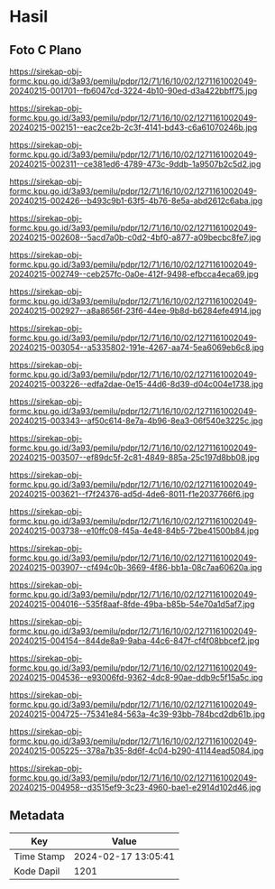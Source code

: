 # Hasil

## Foto C Plano

https://sirekap-obj-formc.kpu.go.id/3a93/pemilu/pdpr/12/71/16/10/02/1271161002049-20240215-001701--fb6047cd-3224-4b10-90ed-d3a422bbff75.jpg

https://sirekap-obj-formc.kpu.go.id/3a93/pemilu/pdpr/12/71/16/10/02/1271161002049-20240215-002151--eac2ce2b-2c3f-4141-bd43-c6a61070246b.jpg

https://sirekap-obj-formc.kpu.go.id/3a93/pemilu/pdpr/12/71/16/10/02/1271161002049-20240215-002311--ce381ed6-4789-473c-9ddb-1a9507b2c5d2.jpg

https://sirekap-obj-formc.kpu.go.id/3a93/pemilu/pdpr/12/71/16/10/02/1271161002049-20240215-002426--b493c9b1-63f5-4b76-8e5a-abd2612c6aba.jpg

https://sirekap-obj-formc.kpu.go.id/3a93/pemilu/pdpr/12/71/16/10/02/1271161002049-20240215-002608--5acd7a0b-c0d2-4bf0-a877-a09becbc8fe7.jpg

https://sirekap-obj-formc.kpu.go.id/3a93/pemilu/pdpr/12/71/16/10/02/1271161002049-20240215-002749--ceb257fc-0a0e-412f-9498-efbcca4eca69.jpg

https://sirekap-obj-formc.kpu.go.id/3a93/pemilu/pdpr/12/71/16/10/02/1271161002049-20240215-002927--a8a8656f-23f6-44ee-9b8d-b6284efe4914.jpg

https://sirekap-obj-formc.kpu.go.id/3a93/pemilu/pdpr/12/71/16/10/02/1271161002049-20240215-003054--a5335802-191e-4267-aa74-5ea6069eb6c8.jpg

https://sirekap-obj-formc.kpu.go.id/3a93/pemilu/pdpr/12/71/16/10/02/1271161002049-20240215-003226--edfa2dae-0e15-44d6-8d39-d04c004e1738.jpg

https://sirekap-obj-formc.kpu.go.id/3a93/pemilu/pdpr/12/71/16/10/02/1271161002049-20240215-003343--af50c614-8e7a-4b96-8ea3-06f540e3225c.jpg

https://sirekap-obj-formc.kpu.go.id/3a93/pemilu/pdpr/12/71/16/10/02/1271161002049-20240215-003507--ef89dc5f-2c81-4849-885a-25c197d8bb08.jpg

https://sirekap-obj-formc.kpu.go.id/3a93/pemilu/pdpr/12/71/16/10/02/1271161002049-20240215-003621--f7f24376-ad5d-4de6-8011-f1e2037766f6.jpg

https://sirekap-obj-formc.kpu.go.id/3a93/pemilu/pdpr/12/71/16/10/02/1271161002049-20240215-003738--e10ffc08-f45a-4e48-84b5-72be41500b84.jpg

https://sirekap-obj-formc.kpu.go.id/3a93/pemilu/pdpr/12/71/16/10/02/1271161002049-20240215-003907--cf494c0b-3669-4f86-bb1a-08c7aa60620a.jpg

https://sirekap-obj-formc.kpu.go.id/3a93/pemilu/pdpr/12/71/16/10/02/1271161002049-20240215-004016--535f8aaf-8fde-49ba-b85b-54e70a1d5af7.jpg

https://sirekap-obj-formc.kpu.go.id/3a93/pemilu/pdpr/12/71/16/10/02/1271161002049-20240215-004154--844de8a9-9aba-44c6-847f-cf4f08bbcef2.jpg

https://sirekap-obj-formc.kpu.go.id/3a93/pemilu/pdpr/12/71/16/10/02/1271161002049-20240215-004536--e93006fd-9362-4dc8-90ae-ddb9c5f15a5c.jpg

https://sirekap-obj-formc.kpu.go.id/3a93/pemilu/pdpr/12/71/16/10/02/1271161002049-20240215-004725--75341e84-563a-4c39-93bb-784bcd2db61b.jpg

https://sirekap-obj-formc.kpu.go.id/3a93/pemilu/pdpr/12/71/16/10/02/1271161002049-20240215-005225--378a7b35-8d6f-4c04-b290-41144ead5084.jpg

https://sirekap-obj-formc.kpu.go.id/3a93/pemilu/pdpr/12/71/16/10/02/1271161002049-20240215-004958--d3515ef9-3c23-4960-bae1-e2914d102d46.jpg


## Metadata

| Key        | Value               |
| ---------- | ------------------- |
| Time Stamp | 2024-02-17 13:05:41 |
| Kode Dapil | 1201                |



